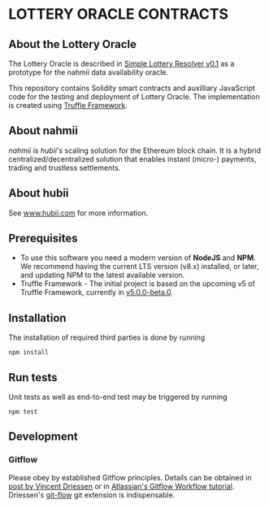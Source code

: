 # LOTTERY ORACLE CONTRACTS

## About the Lottery Oracle

The Lottery Oracle is described in [Simple Lottery Resolver v0.1](https://docs.google.com/document/d/1o_8BCMLXMNzEJ4uovZdeYUkEmRJPktf_fi55jylJ24w/edit?usp=sharing) as a prototype for the nahmii data availability oracle.

This repository contains Solidity smart contracts and auxilliary JavaScript code for the testing and deployment of Lottery Oracle. The implementation is created using [Truffle Framework](https://truffleframework.com/).

## About nahmii

_nahmii_ is _hubii_'s scaling solution for the Ethereum block chain. It is a
hybrid centralized/decentralized solution that enables instant
(micro-) payments, trading and trustless settlements.

## About hubii

See www.hubii.com for more information.

## Prerequisites

* To use this software you need a modern version of **NodeJS** and **NPM**.
  We recommend having the current LTS version (v8.x) installed, or
  later, and updating NPM to the latest available version.
* Truffle Framework - The initial project is based on the upcoming v5 of Truffle Framework, currently in [v5.0.0-beta.0](https://github.com/trufflesuite/truffle/releases/tag/v5.0.0-beta.0).

## Installation

The installation of required third parties is done by running

    npm install

## Run tests

Unit tests as well as end-to-end test may be triggered by running

    npm test

## Development
### Gitflow
Please obey by established Gitflow principles. Details can be obtained in [post by Vincent Driessen](http://nvie.com/posts/a-successful-git-branching-model/) or in [Atlassian's Gitflow Workflow tutorial](https://www.atlassian.com/git/tutorials/comparing-workflows/gitflow-workflow). Driessen's [git-flow](https://github.com/nvie/gitflow) git extension is indispensable.
